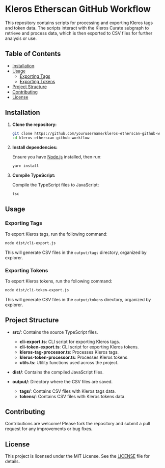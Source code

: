 # Kleros Etherscan GitHub Workflow

This repository contains scripts for processing and exporting Kleros tags and token data. The scripts interact with the Kleros Curate subgraph to retrieve and process data, which is then exported to CSV files for further analysis or use.

## Table of Contents

- [Installation](#installation)
- [Usage](#usage)
  - [Exporting Tags](#exporting-tags)
  - [Exporting Tokens](#exporting-tokens)
- [Project Structure](#project-structure)
- [Contributing](#contributing)
- [License](#license)

## Installation

1. **Clone the repository:**

   ```bash
   git clone https://github.com/yourusername/kleros-etherscan-github-workflow.git
   cd kleros-etherscan-github-workflow
   ```

2. **Install dependencies:**

   Ensure you have [Node.js](https://nodejs.org/) installed, then run:

   ```bash
   yarn install
   ```

3. **Compile TypeScript:**

   Compile the TypeScript files to JavaScript:

   ```bash
   tsc
   ```

## Usage

### Exporting Tags

To export Kleros tags, run the following command:

```bash
node dist/cli-export.js
```

This will generate CSV files in the `output/tags` directory, organized by explorer.

### Exporting Tokens

To export Kleros tokens, run the following command:

```bash
node dist/cli-token-export.js
```

This will generate CSV files in the `output/tokens` directory, organized by explorer.

## Project Structure

- **src/**: Contains the source TypeScript files.

  - **cli-export.ts**: CLI script for exporting Kleros tags.
  - **cli-token-export.ts**: CLI script for exporting Kleros tokens.
  - **kleros-tag-processor.ts**: Processes Kleros tags.
  - **kleros-token-processor.ts**: Processes Kleros tokens.
  - **utils.ts**: Utility functions used across the project.

- **dist/**: Contains the compiled JavaScript files.

- **output/**: Directory where the CSV files are saved.
  - **tags/**: Contains CSV files with Kleros tags data.
  - **tokens/**: Contains CSV files with Kleros tokens data.

## Contributing

Contributions are welcome! Please fork the repository and submit a pull request for any improvements or bug fixes.

## License

This project is licensed under the MIT License. See the [LICENSE](LICENSE) file for details.